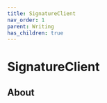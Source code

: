 ```yaml
---
title: SignatureClient
nav_order: 1
parent: Writing
has_children: true
---
```


# SignatureClient

## About
